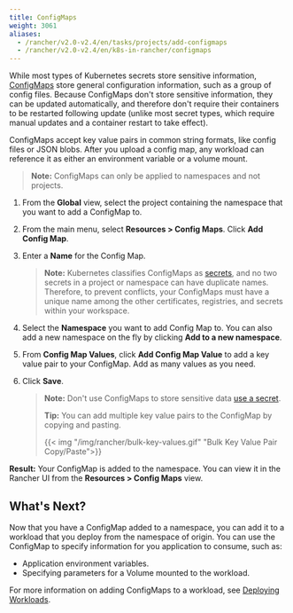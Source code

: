 ```yaml
---
title: ConfigMaps
weight: 3061
aliases:
  - /rancher/v2.0-v2.4/en/tasks/projects/add-configmaps
  - /rancher/v2.0-v2.4/en/k8s-in-rancher/configmaps  
---
```


While most types of Kubernetes secrets store sensitive information, [ConfigMaps](https://kubernetes.io/docs/tasks/configure-pod-container/configure-pod-configmap.md) store general configuration information, such as a group of config files. Because ConfigMaps don't store sensitive information, they can be updated automatically, and therefore don't require their containers to be restarted following update (unlike most secret types, which require manual updates and a container restart to take effect).

ConfigMaps accept key value pairs in common string formats, like config files or JSON blobs. After you upload a config map, any workload can reference it as either an environment variable or a volume mount.

>**Note:** ConfigMaps can only be applied to namespaces and not projects.

1. From the **Global** view, select the project containing the namespace that you want to add a ConfigMap to.

1. From the main menu, select **Resources > Config Maps**. Click **Add Config Map**.

1. Enter a **Name** for the Config Map.

    >**Note:** Kubernetes classifies ConfigMaps as [secrets](https://kubernetes.io/docs/concepts/configuration/secret.md), and no two secrets in a project or namespace can have duplicate names. Therefore, to prevent conflicts, your ConfigMaps must have a unique name among the other certificates, registries, and secrets within your workspace.

1. Select the **Namespace** you want to add Config Map to. You can also add a new namespace on the fly by clicking **Add to a new namespace**.

1. From **Config Map Values**, click **Add Config Map Value** to add a key value pair to your ConfigMap. Add as many values as you need.

1. Click **Save**.

	>**Note:** Don't use ConfigMaps to store sensitive data [use a secret](./k8s-in-rancher/secrets.md).
	>
	>**Tip:** You can add multiple key value pairs to the ConfigMap by copying and pasting.
	>
    > {{< img "/img/rancher/bulk-key-values.gif" "Bulk Key Value Pair Copy/Paste">}}

**Result:** Your ConfigMap is added to the namespace. You can view it in the Rancher UI from the **Resources > Config Maps** view.

## What's Next?

Now that you have a ConfigMap added to a namespace, you can add it to a workload that you deploy from the namespace of origin. You can use the ConfigMap to specify information for you application to consume, such as:

- Application environment variables.
- Specifying parameters for a Volume mounted to the workload.

For more information on adding ConfigMaps to a workload, see [Deploying Workloads](./k8s-in-rancher/workloads/deploy-workloads.md).
